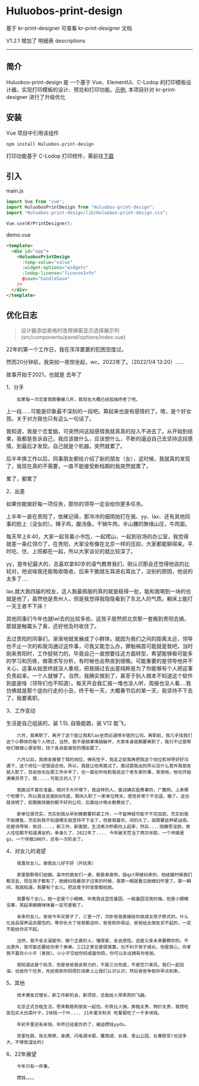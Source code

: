 # Huluobos-print-design

基于 kr-print-designer 可查看 kr-print-designer 文档

V1.2.1 增加了 明细表  descriptions

---

## 简介

Huluobos-print-design 是 一个基于 Vue、ElementUi、C-Lodop 的打印模板设计器。实现打印模板的设计、预览和打印功能。[示例](https://myliuxia.github.io/demo/kr-print-designer/index.html),
本项目针对 kr-print-designer 进行了升级优化

## 安装

Vue 项目中引用该组件

```
npm install Huluobos-print-design
```

打印功能基于 C-Lodop 打印控件，需前往[下载](http://www.lodop.net/download.html)

## 引入

main.js

```javascript
import Vue from "vue";
import HuluobosPrintDesign from "Huluobos-print-design";
import "Huluobos-print-design/lib/Huluobos-print-design.css";

Vue.use(KrPrintDesigner);
```

demo.vue

```html
<template>
  <div id="app">
    <HuluobosPrintDesign
      :temp-value="value"
      :widget-options="widgets"
      :lodop-license="licenseInfo"
      @save="handleSave"
    />
  </div>
</template>
```

## 优化日志

  > 设计器添加表格时改用弹窗显示选择展示列 (src/components/panel/options/index.vue)
> 
> 
> 
> 
> 
> 
22年的第一个工作日，我在浑浑噩噩的犯困空度过。

然而20分钟前，我突如一夜惊坐起，wc，2022年了。（2022/1/4 13:20）......

故事开始于2021，也就是 去年了

1、分手

        如果每一次恋爱我都要缓几年，我现在大概已经孤独终老了吧。

上一段......可能是印象最不深刻的一段吧。算起来也是有感情的了。嗯，是个好女孩。关于对方我也只有这么一句话了。

我知道，我是个恋爱脑，可突然间这段感情我就真真的投入不进去了。从开始到结束，我都是告诉自己，我应该做什么，应该想什么，不断的逼迫自己去坚持这段感情，到最后才发现，自己就是个机器。突然就累了。

后半年换工作以后，同事朋友都给介绍了新的朋友（女），这时候，我就真的发现了，我现在真的不需要，一直不能接受断档期的我突然就累了。

累了，都累了

2、出差

如果你能做好每一项任务，那你的领导一定会给你更多任务。

上半年一直在贵阳了，依稀记得，那冷冷的细雨拍打在我、yy、lax、还有其他同事的脸上（没女的）。辣子鸡，酸汤鱼，干锅牛肉，半山腰的聚缘山庄，牛肉面。

每天早上8:40，大家一起背着小书包，一起爬山，一起到驻场的办公室，我觉得就差一条红领巾了，在贵阳，大家没有像在北京一样的压抑，大家都能聊得来。平时吃、住、上班都在一起，所以大家谈论的就比较深了。


yy，是年纪最大的，总喜欢拿80岁的语气教育我们，刚认识那会还觉得他说的比较对，他说啥我还能吸收吸收，后来干脆就左耳进右耳出了，没别的原因，他说的太多了....


lax,就大我四届的校友，这人我最佩服的真的就是稳得一批，能和我喝到一块的也就是他了，虽然他是贵州人，但是我觉得我隐隐看到了东北人的气质。躺床上能打一天王者不下床！

其他同事们今年也就lwl去的比较多些，这孩子居然把北京那一套搬到贵阳去搞，那就是触霉头了奥，还好他及时收住了。

去过贵阳的同事们，渐渐地就发展成了小群体。就因为我们之间的距离太近，领导也不止一次的和我沟通过这件事，可我又能怎么办，罪魁祸首可能就是我吧，当时刚来贵阳时，工作挺努力的，毕竟自己一直想要往这方面转型，希望能够极可能多的学习和历练，做需求写分析，有时候也会熬夜到很晚。可能重要的是领导他并不关心，这事从始至终就没人重视，把我搞过去出差纯粹是为了你能够有个人把这事负责起来，一个人就够了。当然，我确实做到了，甚至于别人根本不知道这个软件到底是啥（领导们也不知道）。每天开会我汇报一堆也没人听，周报也没人看....我仿佛就是那个逆向行走的小丑，终于有一天，大概春节后的某一天，我坚持不下去了，我要离职。

3、工作变动

生活是自己组装的，装 1.5L 自吸能跑，装 V12 能飞，

        六月，我离职了，离开了这个能让我和lax坐而论道喷半宿的公司。离职前，我几乎找我们这个小群体的每个人喷过，当然，我不是搞事情搞破坏，大家本身就都要离职了，我只不过是帮他们做做心里安慰，找个各自能接受的理由罢了。

        六月以后，我朋友接替了我的岗位，佛系性子，我走之前我再把我这个岗位和领导好好沟通下，这个岗位一定很适合他，所以，我就让他来面试了。面试题我出的所以没什么意外我朋友就入职了，目前他也在那工作半年了，也一直在听他和我说这个老东家的事，渐渐地，他也开始满嘴芬芳了。我.....可能又坑人了？

        我面试不喜欢准备，相对于大环境下，我这样的人，面试确实挺费事的，广撒网，上来哪个吃哪个。所以我足足面到8月底，期间入职了一家单位两天，感觉非常个不合适，撤了。这也就说明了，前期画饼画的都不好的公司，后面估计喝水都费劲了。

        新单位很充实，充实到我从早到晚都要抓紧工作，一不留神就可能干不完加班，充实到我不能摸鱼，充实到我不知道哪天就坚持不下去了。但是我喜欢，闲的久了，就需要这种紧迫感。但是领导呀，依旧....，新工作，新面貌，生活再次积极向上起来，然后....饱暖思淫欲。男人往往都不知道满足的。单身久了，2022年了.... 今年破天荒当了两次伴郎，一个伴娘是gs，一个伴娘200斤，还有一次机会了。

4、对女儿的渴望

        我喜欢女儿，做我女儿好不好（开玩笑）        

        家里那群哥们结婚，高中的朋友们一桌，都是单身狗，就qzt带媳妇来的，他结婚时候我们都没去，现在孩子都有了，她媳妇抱着孩子过来的时候，我第一眼就看见她媳妇怀里了。那一瞬间，我就知道，我要有个女儿，把这辈子的宠爱都给她。

        我要有个女儿，她一定是个小眼睛，毕竟我这显性基因，一般基因没我的强。但是小眼睛没事，笑起来眼睛咪咪着一定可爱极了。

        未来的女儿，爸爸今年买房子了，三室一厅，次卧爸爸直接给你装成女孩子款式的。什么化妆品保养品衣服包的。等你长大了爸爸都送你，爸爸和你保证，爸爸给女朋友买不起的，一定不能给你买不起。

        当然，我不会太溺爱你，做个正直的人，懂得爱，会去感性。这是父亲未来要教你的。不出意外，我可能还要给你来个弟弟。三口之家总是很落寞，也不利于孩子成长，但是放心，你爹我不喜欢小小子（男孩）。小小子交给你妈或者你奶，你可以永远拥有你爸爸。

        我知道这是个执念，但是爸爸我会努力的，不是三分热度，不是空穴来风。我们一起加油，也给你个任务，先给我和你妈把红线牵上让我们认识认识，然后爸爸争取你早点到来。

5、其他

        技术爆发式增长，新工作新机会，新项目，总能给人带来质的飞越。

        北京正式合租生活，愿来都是和朋友一起住。形势比人强，房租太贵，物价太贵，我想吃饭包买大白菜叶子，2块钱一个叶.... 21年夏天秋天 吃葡萄吃了一千多块钱。

        年初手里还有余钱，年终已经是负的了，被迫攒钱yyds。

        百里杜鹃、张北草原、承德、闪电湖冰雹、雁西湖、长城、景山公园、长春欧亚(也没多大，不够我溜达的)

6、22年展望

        今年只有一件事。

        攒钱，。。。

       

